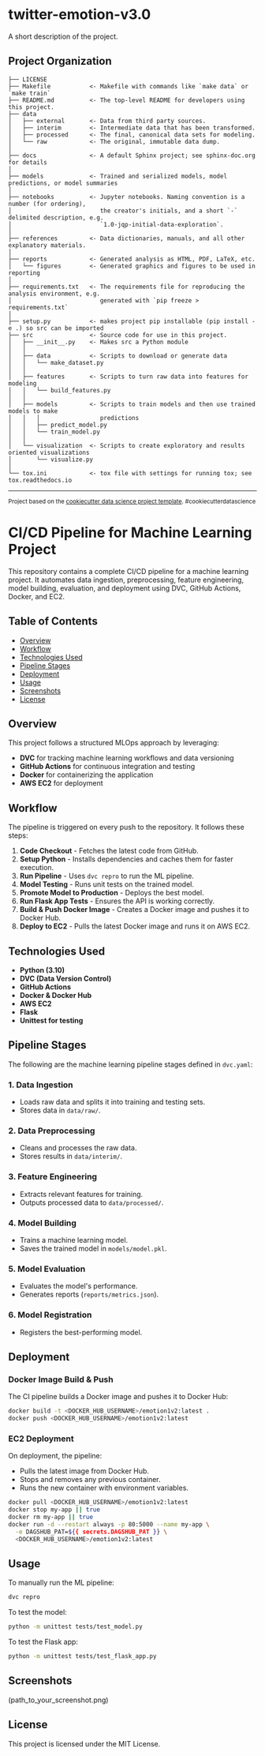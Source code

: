 twitter-emotion-v3.0
==============================

A short description of the project.

Project Organization
------------

    ├── LICENSE
    ├── Makefile           <- Makefile with commands like `make data` or `make train`
    ├── README.md          <- The top-level README for developers using this project.
    ├── data
    │   ├── external       <- Data from third party sources.
    │   ├── interim        <- Intermediate data that has been transformed.
    │   ├── processed      <- The final, canonical data sets for modeling.
    │   └── raw            <- The original, immutable data dump.
    │
    ├── docs               <- A default Sphinx project; see sphinx-doc.org for details
    │
    ├── models             <- Trained and serialized models, model predictions, or model summaries
    │
    ├── notebooks          <- Jupyter notebooks. Naming convention is a number (for ordering),
    │                         the creator's initials, and a short `-` delimited description, e.g.
    │                         `1.0-jqp-initial-data-exploration`.
    │
    ├── references         <- Data dictionaries, manuals, and all other explanatory materials.
    │
    ├── reports            <- Generated analysis as HTML, PDF, LaTeX, etc.
    │   └── figures        <- Generated graphics and figures to be used in reporting
    │
    ├── requirements.txt   <- The requirements file for reproducing the analysis environment, e.g.
    │                         generated with `pip freeze > requirements.txt`
    │
    ├── setup.py           <- makes project pip installable (pip install -e .) so src can be imported
    ├── src                <- Source code for use in this project.
    │   ├── __init__.py    <- Makes src a Python module
    │   │
    │   ├── data           <- Scripts to download or generate data
    │   │   └── make_dataset.py
    │   │
    │   ├── features       <- Scripts to turn raw data into features for modeling
    │   │   └── build_features.py
    │   │
    │   ├── models         <- Scripts to train models and then use trained models to make
    │   │   │                 predictions
    │   │   ├── predict_model.py
    │   │   └── train_model.py
    │   │
    │   └── visualization  <- Scripts to create exploratory and results oriented visualizations
    │       └── visualize.py
    │
    └── tox.ini            <- tox file with settings for running tox; see tox.readthedocs.io


--------

<p><small>Project based on the <a target="_blank" href="https://drivendata.github.io/cookiecutter-data-science/">cookiecutter data science project template</a>. #cookiecutterdatascience</small></p>

# CI/CD Pipeline for Machine Learning Project

This repository contains a complete CI/CD pipeline for a machine learning project. It automates data ingestion, preprocessing, feature engineering, model building, evaluation, and deployment using DVC, GitHub Actions, Docker, and EC2.

## Table of Contents
- [Overview](#overview)
- [Workflow](#workflow)
- [Technologies Used](#technologies-used)
- [Pipeline Stages](#pipeline-stages)
- [Deployment](#deployment)
- [Usage](#usage)
- [Screenshots](#screenshots)
- [License](#license)

## Overview
This project follows a structured MLOps approach by leveraging:
- **DVC** for tracking machine learning workflows and data versioning
- **GitHub Actions** for continuous integration and testing
- **Docker** for containerizing the application
- **AWS EC2** for deployment

## Workflow
The pipeline is triggered on every push to the repository. It follows these steps:
1. **Code Checkout** - Fetches the latest code from GitHub.
2. **Setup Python** - Installs dependencies and caches them for faster execution.
3. **Run Pipeline** - Uses `dvc repro` to run the ML pipeline.
4. **Model Testing** - Runs unit tests on the trained model.
5. **Promote Model to Production** - Deploys the best model.
6. **Run Flask App Tests** - Ensures the API is working correctly.
7. **Build & Push Docker Image** - Creates a Docker image and pushes it to Docker Hub.
8. **Deploy to EC2** - Pulls the latest Docker image and runs it on AWS EC2.

## Technologies Used
- **Python (3.10)**
- **DVC (Data Version Control)**
- **GitHub Actions**
- **Docker & Docker Hub**
- **AWS EC2**
- **Flask**
- **Unittest for testing**

## Pipeline Stages
The following are the machine learning pipeline stages defined in `dvc.yaml`:

### 1. Data Ingestion
- Loads raw data and splits it into training and testing sets.
- Stores data in `data/raw/`.

### 2. Data Preprocessing
- Cleans and processes the raw data.
- Stores results in `data/interim/`.

### 3. Feature Engineering
- Extracts relevant features for training.
- Outputs processed data to `data/processed/`.

### 4. Model Building
- Trains a machine learning model.
- Saves the trained model in `models/model.pkl`.

### 5. Model Evaluation
- Evaluates the model's performance.
- Generates reports (`reports/metrics.json`).

### 6. Model Registration
- Registers the best-performing model.

## Deployment
### Docker Image Build & Push
The CI pipeline builds a Docker image and pushes it to Docker Hub:
```sh
docker build -t <DOCKER_HUB_USERNAME>/emotion1v2:latest .
docker push <DOCKER_HUB_USERNAME>/emotion1v2:latest
```

### EC2 Deployment
On deployment, the pipeline:
- Pulls the latest image from Docker Hub.
- Stops and removes any previous container.
- Runs the new container with environment variables.
```sh
docker pull <DOCKER_HUB_USERNAME>/emotion1v2:latest
docker stop my-app || true
docker rm my-app || true
docker run -d --restart always -p 80:5000 --name my-app \
  -e DAGSHUB_PAT=${{ secrets.DAGSHUB_PAT }} \
  <DOCKER_HUB_USERNAME>/emotion1v2:latest
```

## Usage
To manually run the ML pipeline:
```sh
dvc repro
```
To test the model:
```sh
python -m unittest tests/test_model.py
```
To test the Flask app:
```sh
python -m unittest tests/test_flask_app.py
```

## Screenshots
(path_to_your_screenshot.png)

## License
This project is licensed under the MIT License.


